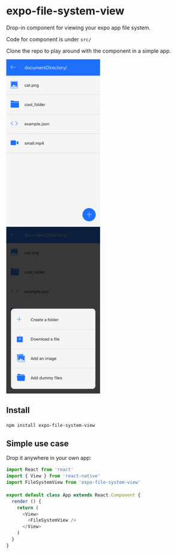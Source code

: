 # expo-file-system-view
Drop-in component for viewing your expo app file system.

Code for component is under `src/`

Clone the repo to play around with the component in a simple app.

<img src='./document.png' width='250'>
<br>
<img src='./add.png' width='250'>

## Install
`npm install expo-file-system-view`

## Simple use case
Drop it anywhere in your own app:
```javascript
import React from 'react'
import { View } from 'react-native'
import FileSystemView from 'expo-file-system-view'

export default class App extends React.Component {
  render () {
    return (
      <View>
        <FileSystemView />
      </View>
    )
  }
}
```

